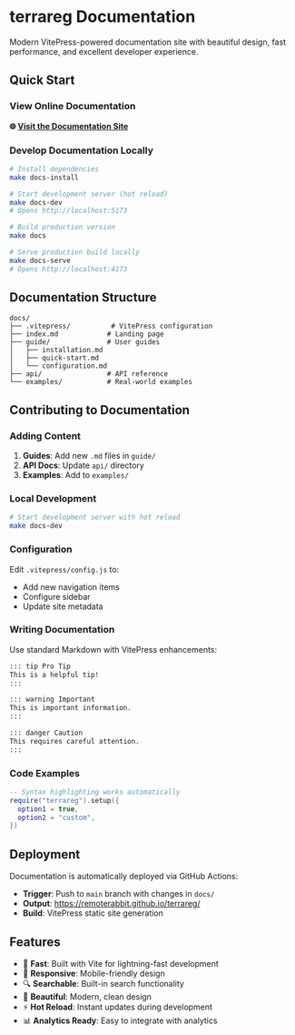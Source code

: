 # terrareg Documentation

Modern VitePress-powered documentation site with beautiful design, fast performance, and excellent developer experience.

## Quick Start

### View Online Documentation
**🌐 [Visit the Documentation Site](https://remoterabbit.github.io/terrareg/)**

### Develop Documentation Locally

```bash
# Install dependencies
make docs-install

# Start development server (hot reload)
make docs-dev
# Opens http://localhost:5173

# Build production version
make docs

# Serve production build locally
make docs-serve
# Opens http://localhost:4173
```

## Documentation Structure

```
docs/
├── .vitepress/          # VitePress configuration
├── index.md            # Landing page
├── guide/              # User guides
│   ├── installation.md
│   ├── quick-start.md
│   └── configuration.md
├── api/                # API reference
└── examples/           # Real-world examples
```

## Contributing to Documentation

### Adding Content

1. **Guides**: Add new `.md` files in `guide/`
2. **API Docs**: Update `api/` directory
3. **Examples**: Add to `examples/`

### Local Development

```bash
# Start development server with hot reload
make docs-dev
```

### Configuration

Edit `.vitepress/config.js` to:
- Add new navigation items
- Configure sidebar
- Update site metadata

### Writing Documentation

Use standard Markdown with VitePress enhancements:

```markdown
::: tip Pro Tip
This is a helpful tip!
:::

::: warning Important
This is important information.
:::

::: danger Caution
This requires careful attention.
:::
```

### Code Examples

```lua
-- Syntax highlighting works automatically
require("terrareg").setup({
  option1 = true,
  option2 = "custom",
})
```

## Deployment

Documentation is automatically deployed via GitHub Actions:
- **Trigger**: Push to `main` branch with changes in `docs/`
- **Output**: https://remoterabbit.github.io/terrareg/
- **Build**: VitePress static site generation

## Features

- 🚀 **Fast**: Built with Vite for lightning-fast development
- 📱 **Responsive**: Mobile-friendly design
- 🔍 **Searchable**: Built-in search functionality
- 🎨 **Beautiful**: Modern, clean design
- ⚡ **Hot Reload**: Instant updates during development
- 📊 **Analytics Ready**: Easy to integrate with analytics
